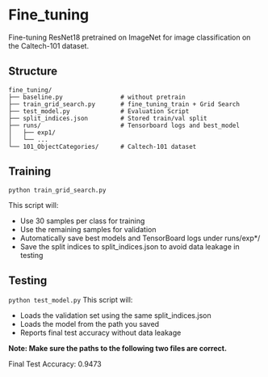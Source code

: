 # Fine_tuning
Fine-tuning ResNet18 pretrained on ImageNet for image classification on the Caltech-101 dataset.

## Structure
```
fine_tuning/
├── baseline.py                # without pretrain
├── train_grid_search.py       # fine_tuning_train + Grid Search
├── test_model.py              # Evaluation Script
├── split_indices.json         # Stored train/val split
├── runs/                      # Tensorboard logs and best_model
│   ├── exp1/
│   └── ...
└── 101_ObjectCategories/      # Caltech-101 dataset
```

## Training
```python train_grid_search.py```

This script will:
+ Use 30 samples per class for training
+ Use the remaining samples for validation
+ Automatically save best models and TensorBoard logs under runs/exp*/
+ Save the split indices to split_indices.json to avoid data leakage in testing


## Testing
```python test_model.py```
This script will:
+ Loads the validation set using the same split_indices.json
+ Loads the model from the path you saved
+ Reports final test accuracy without data leakage
  
**Note: Make sure the paths to the following two files are correct.**

Final Test Accuracy: 0.9473

